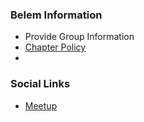 ### Belem Information
* Provide Group Information
* [Chapter Policy](https://owasp.org/www-policy/operational/chapters)
* 
### Social Links
* [Meetup](#)


